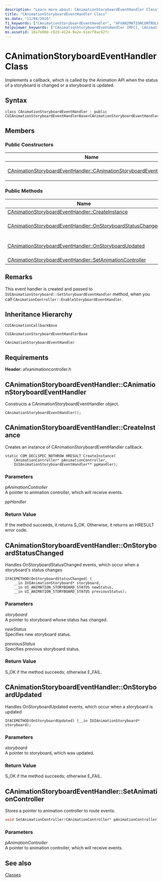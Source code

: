 ```yaml
---
description: "Learn more about: CAnimationStoryboardEventHandler Class"
title: "CAnimationStoryboardEventHandler Class"
ms.date: "11/04/2016"
f1_keywords: ["CAnimationStoryboardEventHandler", "AFXANIMATIONCONTROLLER/CAnimationStoryboardEventHandler", "AFXANIMATIONCONTROLLER/CAnimationStoryboardEventHandler::CAnimationStoryboardEventHandler", "AFXANIMATIONCONTROLLER/CAnimationStoryboardEventHandler::CreateInstance", "AFXANIMATIONCONTROLLER/CAnimationStoryboardEventHandler::OnStoryboardStatusChanged", "AFXANIMATIONCONTROLLER/CAnimationStoryboardEventHandler::OnStoryboardUpdated", "AFXANIMATIONCONTROLLER/CAnimationStoryboardEventHandler::SetAnimationController"]
helpviewer_keywords: ["CAnimationStoryboardEventHandler [MFC], CAnimationStoryboardEventHandler", "CAnimationStoryboardEventHandler [MFC], CreateInstance", "CAnimationStoryboardEventHandler [MFC], OnStoryboardStatusChanged", "CAnimationStoryboardEventHandler [MFC], OnStoryboardUpdated", "CAnimationStoryboardEventHandler [MFC], SetAnimationController"]
ms.assetid: 10a7e86b-c02d-4124-9a2e-61ecf8ac62fc
---
```

# CAnimationStoryboardEventHandler Class

Implements a callback, which is called by the Animation API when the status of a storyboard is changed or a storyboard is updated.

## Syntax

```
class CAnimationStoryboardEventHandler : public CUIAnimationStoryboardEventHandlerBase<CAnimationStoryboardEventHandler>;
```

## Members

### Public Constructors

|Name|Description|
|----------|-----------------|
|[CAnimationStoryboardEventHandler::CAnimationStoryboardEventHandler](#canimationstoryboardeventhandler)|Constructs a `CAnimationStoryboardEventHandler` object.|

### Public Methods

|Name|Description|
|----------|-----------------|
|[CAnimationStoryboardEventHandler::CreateInstance](#createinstance)|Creates an instance of `CAnimationStoryboardEventHandler` callback.|
|[CAnimationStoryboardEventHandler::OnStoryboardStatusChanged](#onstoryboardstatuschanged)|Handles `OnStoryboardStatusChanged` events, which occur when a storyboard's status changes (Overrides `CUIAnimationStoryboardEventHandlerBase::OnStoryboardStatusChanged`.)|
|[CAnimationStoryboardEventHandler::OnStoryboardUpdated](#onstoryboardupdated)|Handles `OnStoryboardUpdated` events, which occur when a storyboard is updated (Overrides `CUIAnimationStoryboardEventHandlerBase::OnStoryboardUpdated`.)|
|[CAnimationStoryboardEventHandler::SetAnimationController](#setanimationcontroller)|Stores a pointer to animation controller to route events.|

## Remarks

This event handler is created and passed to `IUIAnimationStoryboard::SetStoryboardEventHandler` method, when you call `CAnimationController::EnableStoryboardEventHandler`.

## Inheritance Hierarchy

`CUIAnimationCallbackBase`

`CUIAnimationStoryboardEventHandlerBase`

`CAnimationStoryboardEventHandler`

## Requirements

**Header:** afxanimationcontroller.h

## <a name="canimationstoryboardeventhandler"></a> CAnimationStoryboardEventHandler::CAnimationStoryboardEventHandler

Constructs a CAnimationStoryboardEventHandler object.

```
CAnimationStoryboardEventHandler();
```

## <a name="createinstance"></a> CAnimationStoryboardEventHandler::CreateInstance

Creates an instance of CAnimationStoryboardEventHandler callback.

```
static COM_DECLSPEC_NOTHROW HRESULT CreateInstance(
    CAnimationController* pAnimationController,
    IUIAnimationStoryboardEventHandler** ppHandler);
```

### Parameters

*pAnimationController*<br/>
A pointer to animation controller, which will receive events.

*ppHandler*

### Return Value

If the method succeeds, it returns S_OK. Otherwise, it returns an HRESULT error code.

## <a name="onstoryboardstatuschanged"></a> CAnimationStoryboardEventHandler::OnStoryboardStatusChanged

Handles OnStoryboardStatusChanged events, which occur when a storyboard's status changes

```
IFACEMETHOD(OnStoryboardStatusChanged) (
    __in IUIAnimationStoryboard* storyboard,
    __in UI_ANIMATION_STORYBOARD_STATUS newStatus,
    __in UI_ANIMATION_STORYBOARD_STATUS previousStatus);
```

### Parameters

*storyboard*<br/>
A pointer to storyboard whose status has changed.

*newStatus*<br/>
Specifies new storyboard status.

*previousStatus*<br/>
Specifies previous storyboard status.

### Return Value

S_OK if the method succeeds; otherwise E_FAIL.

## <a name="onstoryboardupdated"></a> CAnimationStoryboardEventHandler::OnStoryboardUpdated

Handles OnStoryboardUpdated events, which occur when a storyboard is updated

```
IFACEMETHOD(OnStoryboardUpdated) (__in IUIAnimationStoryboard* storyboard);
```

### Parameters

*storyboard*<br/>
A pointer to storyboard, which was updated.

### Return Value

S_OK if the method succeeds; otherwise E_FAIL.

## <a name="setanimationcontroller"></a> CAnimationStoryboardEventHandler::SetAnimationController

Stores a pointer to animation controller to route events.

```cpp
void SetAnimationController(CAnimationController* pAnimationController);
```

### Parameters

*pAnimationController*<br/>
A pointer to animation controller, which will receive events.

## See also

[Classes](../../mfc/reference/mfc-classes.md)
